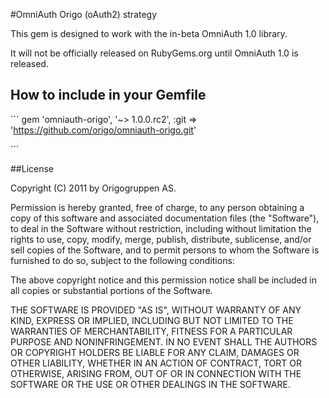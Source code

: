 #OmniAuth Origo (oAuth2) strategy

This gem is designed to work with the in-beta OmniAuth 1.0 library.

It will not be officially released on RubyGems.org until OmniAuth 1.0 is released.

## How to include in your Gemfile

´´´
gem 'omniauth-origo', '~> 1.0.0.rc2', :git => 'https://github.com/origo/omniauth-origo.git'

´´´


##License

Copyright (C) 2011 by Origogruppen AS.

Permission is hereby granted, free of charge, to any person obtaining a copy of this software and associated documentation files (the "Software"), to deal in the Software without restriction, including without limitation the rights to use, copy, modify, merge, publish, distribute, sublicense, and/or sell copies of the Software, and to permit persons to whom the Software is furnished to do so, subject to the following conditions:

The above copyright notice and this permission notice shall be included in all copies or substantial portions of the Software.

THE SOFTWARE IS PROVIDED "AS IS", WITHOUT WARRANTY OF ANY KIND, EXPRESS OR IMPLIED, INCLUDING BUT NOT LIMITED TO THE WARRANTIES OF MERCHANTABILITY, FITNESS FOR A PARTICULAR PURPOSE AND NONINFRINGEMENT. IN NO EVENT SHALL THE AUTHORS OR COPYRIGHT HOLDERS BE LIABLE FOR ANY CLAIM, DAMAGES OR OTHER LIABILITY, WHETHER IN AN ACTION OF CONTRACT, TORT OR OTHERWISE, ARISING FROM, OUT OF OR IN CONNECTION WITH THE SOFTWARE OR THE USE OR OTHER DEALINGS IN THE SOFTWARE.
